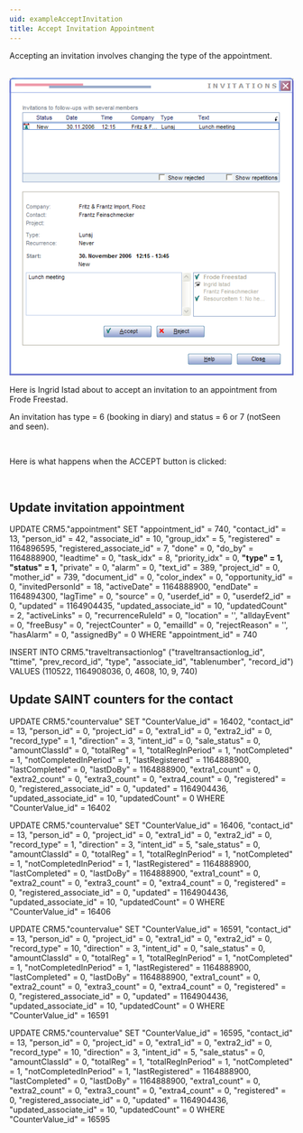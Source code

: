 ```yaml
---
uid: exampleAcceptInvitation
title: Accept Invitation Appointment
---
```


Accepting an invitation involves changing the type of the appointment.

 ![](../Images/InvitationsDialog.png)

Here is Ingrid Istad about to accept an invitation to an appointment from Frode Freestad.

An invitation has type = 6 (booking in diary) and status = 6 or 7 (notSeen and seen).

 

Here is what happens when the ACCEPT button is clicked:

 

Update invitation appointment
-----------------------------

UPDATE CRM5."appointment" SET "appointment\_id" = 740, "contact\_id" = 13, "person\_id" = 42, "associate\_id" = 10, "group\_idx" = 5, "registered" = 1164896595, "registered\_associate\_id" = 7, "done" = 0, "do\_by" = 1164888900, "leadtime" = 0, "task\_idx" = 8, "priority\_idx" = 0, **"type" = 1, "status" = 1,** "private" = 0, "alarm" = 0, "text\_id" = 389, "project\_id" = 0, "mother\_id" = 739, "document\_id" = 0, "color\_index" = 0, "opportunity\_id" = 0, "invitedPersonId" = 18, "activeDate" = 1164888900, "endDate" = 1164894300, "lagTime" = 0, "source" = 0, "userdef\_id" = 0, "userdef2\_id" = 0, "updated" = 1164904435, "updated\_associate\_id" = 10, "updatedCount" = 2, "activeLinks" = 0, "recurrenceRuleId" = 0, "location" = '', "alldayEvent" = 0, "freeBusy" = 0, "rejectCounter" = 0, "emailId" = 0, "rejectReason" = '', "hasAlarm" = 0, "assignedBy" = 0 WHERE "appointment\_id" = 740

INSERT INTO CRM5."traveltransactionlog" ("traveltransactionlog\_id", "ttime", "prev\_record\_id", "type", "associate\_id", "tablenumber", "record\_id") VALUES (110522, 1164908036, 0, 4608, 10, 9, 740)

Update SAINT counters for the contact
-------------------------------------

UPDATE CRM5."countervalue" SET "CounterValue\_id" = 16402, "contact\_id" = 13, "person\_id" = 0, "project\_id" = 0, "extra1\_id" = 0, "extra2\_id" = 0, "record\_type" = 1, "direction" = 3, "intent\_id" = 0, "sale\_status" = 0, "amountClassId" = 0, "totalReg" = 1, "totalRegInPeriod" = 1, "notCompleted" = 1, "notCompletedInPeriod" = 1, "lastRegistered" = 1164888900, "lastCompleted" = 0, "lastDoBy" = 1164888900, "extra1\_count" = 0, "extra2\_count" = 0, "extra3\_count" = 0, "extra4\_count" = 0, "registered" = 0, "registered\_associate\_id" = 0, "updated" = 1164904436, "updated\_associate\_id" = 10, "updatedCount" = 0 WHERE "CounterValue\_id" = 16402

UPDATE CRM5."countervalue" SET "CounterValue\_id" = 16406, "contact\_id" = 13, "person\_id" = 0, "project\_id" = 0, "extra1\_id" = 0, "extra2\_id" = 0, "record\_type" = 1, "direction" = 3, "intent\_id" = 5, "sale\_status" = 0, "amountClassId" = 0, "totalReg" = 1, "totalRegInPeriod" = 1, "notCompleted" = 1, "notCompletedInPeriod" = 1, "lastRegistered" = 1164888900, "lastCompleted" = 0, "lastDoBy" = 1164888900, "extra1\_count" = 0, "extra2\_count" = 0, "extra3\_count" = 0, "extra4\_count" = 0, "registered" = 0, "registered\_associate\_id" = 0, "updated" = 1164904436, "updated\_associate\_id" = 10, "updatedCount" = 0 WHERE "CounterValue\_id" = 16406

UPDATE CRM5."countervalue" SET "CounterValue\_id" = 16591, "contact\_id" = 13, "person\_id" = 0, "project\_id" = 0, "extra1\_id" = 0, "extra2\_id" = 0, "record\_type" = 10, "direction" = 3, "intent\_id" = 0, "sale\_status" = 0, "amountClassId" = 0, "totalReg" = 1, "totalRegInPeriod" = 1, "notCompleted" = 1, "notCompletedInPeriod" = 1, "lastRegistered" = 1164888900, "lastCompleted" = 0, "lastDoBy" = 1164888900, "extra1\_count" = 0, "extra2\_count" = 0, "extra3\_count" = 0, "extra4\_count" = 0, "registered" = 0, "registered\_associate\_id" = 0, "updated" = 1164904436, "updated\_associate\_id" = 10, "updatedCount" = 0 WHERE "CounterValue\_id" = 16591

UPDATE CRM5."countervalue" SET "CounterValue\_id" = 16595, "contact\_id" = 13, "person\_id" = 0, "project\_id" = 0, "extra1\_id" = 0, "extra2\_id" = 0, "record\_type" = 10, "direction" = 3, "intent\_id" = 5, "sale\_status" = 0, "amountClassId" = 0, "totalReg" = 1, "totalRegInPeriod" = 1, "notCompleted" = 1, "notCompletedInPeriod" = 1, "lastRegistered" = 1164888900, "lastCompleted" = 0, "lastDoBy" = 1164888900, "extra1\_count" = 0, "extra2\_count" = 0, "extra3\_count" = 0, "extra4\_count" = 0, "registered" = 0, "registered\_associate\_id" = 0, "updated" = 1164904436, "updated\_associate\_id" = 10, "updatedCount" = 0 WHERE "CounterValue\_id" = 16595